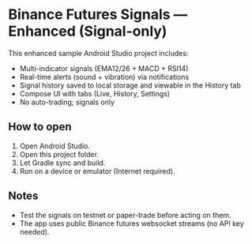 # Binance Futures Signals — Enhanced (Signal-only)

This enhanced sample Android Studio project includes:
- Multi-indicator signals (EMA12/26 + MACD + RSI14)
- Real-time alerts (sound + vibration) via notifications
- Signal history saved to local storage and viewable in the History tab
- Compose UI with tabs (Live, History, Settings)
- No auto-trading; signals only

## How to open
1. Open Android Studio.
2. Open this project folder.
3. Let Gradle sync and build.
4. Run on a device or emulator (Internet required).

## Notes
- Test the signals on testnet or paper-trade before acting on them.
- The app uses public Binance futures websocket streams (no API key needed).
